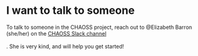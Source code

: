 <div id="talk">
<h1>I want to talk to someone</h1>
To talk to someone in the CHAOSS project, reach out to @Elizabeth Barron (she/her) on the 
<a href="https://join.slack.com/t/chaoss-workspace/shared_invite/zt-r65szij9-QajX59hkZUct82b0uACA6g">CHAOSS Slack channel</a><br><br>.
She is very kind, and will help you get started!
</div>